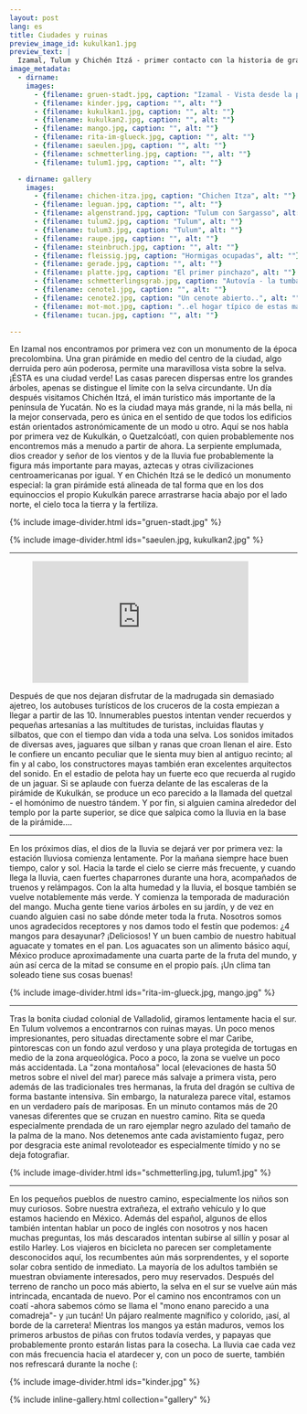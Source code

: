 ```yaml
---
layout: post
lang: es
title: Ciudades y ruinas
preview_image_id: kukulkan1.jpg
preview_text: |
  Izamal, Tulum y Chichén Itzá - primer contacto con la historia de grandes pueblos, y la temporada de lluvias comienza.
image_metadata:
  - dirname:
    images:
      - {filename: gruen-stadt.jpg, caption: "Izamal - Vista desde la pirámide", alt: ""}
      - {filename: kinder.jpg, caption: "", alt: ""}
      - {filename: kukulkan1.jpg, caption: "", alt: ""}
      - {filename: kukulkan2.jpg, caption: "", alt: ""}
      - {filename: mango.jpg, caption: "", alt: ""}
      - {filename: rita-im-glueck.jpg, caption: "", alt: ""}
      - {filename: saeulen.jpg, caption: "", alt: ""}
      - {filename: schmetterling.jpg, caption: "", alt: ""}
      - {filename: tulum1.jpg, caption: "", alt: ""}

  - dirname: gallery
    images:
      - {filename: chichen-itza.jpg, caption: "Chichen Itza", alt: ""}
      - {filename: leguan.jpg, caption: "", alt: ""}
      - {filename: algenstrand.jpg, caption: "Tulum con Sargasso", alt: ""}
      - {filename: tulum2.jpg, caption: "Tulum", alt: ""}
      - {filename: tulum3.jpg, caption: "Tulum", alt: ""}
      - {filename: raupe.jpg, caption: "", alt: ""}
      - {filename: steinbruch.jpg, caption: "", alt: ""}
      - {filename: fleissig.jpg, caption: "Hormigas ocupadas", alt: ""}
      - {filename: gerade.jpg, caption: "", alt: ""}
      - {filename: platte.jpg, caption: "El primer pinchazo", alt: ""}
      - {filename: schmetterlingsgrab.jpg, caption: "Autovía - la tumba de la mariposa", alt: ""}
      - {filename: cenote1.jpg, caption: "", alt: ""}
      - {filename: cenote2.jpg, caption: "Un cenote abierto..", alt: ""}
      - {filename: mot-mot.jpg, caption: "..el hogar típico de estas magníficas aves", alt: ""}
      - {filename: tucan.jpg, caption: "", alt: ""}

---
```


 En Izamal nos encontramos por primera vez con un monumento de la época precolombina. Una gran pirámide en medio del centro de la ciudad, algo derruida pero aún poderosa, permite una maravillosa vista sobre la selva. ¡ÉSTA es una ciudad verde! Las casas parecen dispersas entre los grandes árboles, apenas se distingue el límite con la selva circundante. Un día después visitamos Chichén Itzá, el imán turístico más importante de la península de Yucatán. No es la ciudad maya más grande, ni la más bella, ni la mejor conservada, pero es única en el sentido de que todos los edificios están orientados astronómicamente de un modo u otro. Aquí se nos habla por primera vez de Kukulkán, o Quetzalcóatl, con quien probablemente nos encontremos más a menudo a partir de ahora. La serpiente emplumada, dios creador y señor de los vientos y de la lluvia fue probablemente la figura más importante para mayas, aztecas y otras civilizaciones centroamericanas por igual. Y en Chichén Itzá se le dedicó un monumento especial: la gran pirámide está alineada de tal forma que en los dos equinoccios el propio Kukulkán parece arrastrarse hacia abajo por el lado norte, el cielo toca la tierra y la fertiliza.

{% include image-divider.html ids="gruen-stadt.jpg" %}

{% include image-divider.html ids="saeulen.jpg, kukulkan2.jpg" %}

----

<!-- TODO: check if hosting without cookies is possible -->
<figure class="float-inline-start">
  <iframe width="378" height="213" src="https://www.youtube.com/embed/lHxjwHVPFJs" title="Resplendent quetzal singing" frameborder="0" allow="accelerometer; autoplay; clipboard-write; encrypted-media; gyroscope; picture-in-picture; web-share" allowfullscreen ></iframe>
</figure>

Después de que nos dejaran disfrutar de la madrugada sin demasiado ajetreo, los autobuses turísticos de los cruceros de la costa empiezan a llegar a partir de las 10. Innumerables puestos intentan vender recuerdos y pequeñas artesanías a las multitudes de turistas, incluidas flautas y silbatos, que con el tiempo dan vida a toda una selva. Los sonidos imitados de diversas aves, jaguares que silban y ranas que croan llenan el aire. Esto le confiere un encanto peculiar que le sienta muy bien al antiguo recinto; al fin y al cabo, los constructores mayas también eran excelentes arquitectos del sonido. En el estadio de pelota hay un fuerte eco que recuerda al rugido de un jaguar. Si se aplaude con fuerza delante de las escaleras de la pirámide de Kukulkán, se produce un eco parecido a la llamada del quetzal - el homónimo de nuestro tándem. Y por fin, si alguien camina alrededor del templo por la parte superior, se dice que salpica como la lluvia en la base de la pirámide....

<div class="float-clear"></div>

----

En los próximos días, el dios de la lluvia se dejará ver por primera vez: la estación lluviosa comienza lentamente. Por la mañana siempre hace buen tiempo, calor y sol. Hacia la tarde el cielo se cierre más frecuente, y cuando llega la lluvia, caen fuertes chaparrones durante una hora, acompañados de truenos y relámpagos. Con la alta humedad y la lluvia, el bosque también se vuelve notablemente más verde. Y comienza la temporada de maduración del mango. Mucha gente tiene varios árboles en su jardín, y de vez en cuando alguien casi no sabe dónde meter toda la fruta. Nosotros somos unos agradecidos receptores y nos damos todo el festín que podemos: ¿4 mangos para desayunar? ¡Deliciosos! Y un buen cambio de nuestro habitual aguacate y tomates en el pan. Los aguacates son un alimento básico aquí, México produce aproximadamente una cuarta parte de la fruta del mundo, y aún así cerca de la mitad se consume en el propio país. ¡Un clima tan soleado tiene sus cosas buenas! 

{% include image-divider.html ids="rita-im-glueck.jpg, mango.jpg" %}

----

Tras la bonita ciudad colonial de Valladolid, giramos lentamente hacia el sur. En Tulum volvemos a encontrarnos con ruinas mayas. Un poco menos impresionantes, pero situadas directamente sobre el mar Caribe, pintorescas con un fondo azul verdoso y una playa protegida de tortugas en medio de la zona arqueológica. Poco a poco, la zona se vuelve un poco más accidentada. La "zona montañosa" local (elevaciones de hasta 50 metros sobre el nivel del mar) parece más salvaje a primera vista, pero además de las tradicionales tres hermanas, la fruta del dragón se cultiva de forma bastante intensiva. Sin embargo, la naturaleza parece vital, estamos en un verdadero país de mariposas. En un minuto contamos más de 20 vanesas diferentes que se cruzan en nuestro camino. Rita se queda especialmente prendada de un raro ejemplar negro azulado del tamaño de la palma de la mano. Nos detenemos ante cada avistamiento fugaz, pero por desgracia este animal revoloteador es especialmente tímido y no se deja fotografiar. 

{% include image-divider.html ids="schmetterling.jpg, tulum1.jpg" %}

----

En los pequeños pueblos de nuestro camino, especialmente los niños son muy curiosos. Sobre nuestra extrañeza, el extraño vehículo y lo que estamos haciendo en México. Además del español, algunos de ellos también intentan hablar un poco de inglés con nosotros y nos hacen muchas preguntas, los más descarados intentan subirse al sillín y posar al estilo Harley. Los viajeros en bicicleta no parecen ser completamente desconocidos aquí, los recumbentes aún más sorprendentes, y el soporte solar cobra sentido de inmediato. La mayoría de los adultos también se muestran obviamente interesados, pero muy reservados. Después del terreno de rancho un poco más abierto, la selva en el sur se vuelve aún más intrincada, encantada de nuevo. Por el camino nos encontramos con un coatí -ahora sabemos cómo se llama el "mono enano parecido a una comadreja"- y ¡un tucán! Un pájaro realmente magnífico y colorido, ¡así, al borde de la carretera! Mientras los mangos ya están maduros, vemos los primeros arbustos de piñas con frutos todavía verdes, y papayas que probablemente pronto estarán listas para la cosecha. La lluvia cae cada vez con más frecuencia hacia el atardecer y, con un poco de suerte, también nos refrescará durante la noche (:

{% include image-divider.html ids="kinder.jpg" %}

{% include inline-gallery.html collection="gallery" %}
